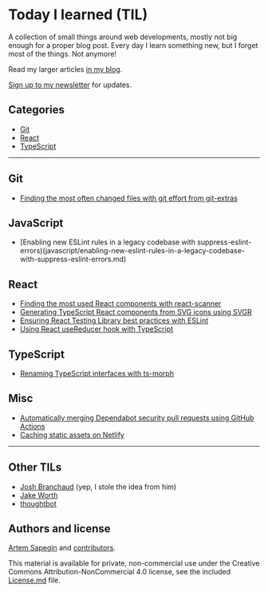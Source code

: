 # Today I learned (TIL)

A collection of small things around web developments, mostly not big enough for a proper blog post. Every day I learn something new, but I forget most of the things. Not anymore!

Read my larger articles [in my blog](https://blog.sapegin.me/).

[Sign up to my newsletter](https://tinyletter.com/sapegin) for updates.

## Categories

- [Git](#git)
- [React](#react)
- [TypeScript](#typescript)

---

## Git

- [Finding the most often changed files with git effort from git-extras](git/finding-the-most-often-changed-files-with-git-effort-from-git-extras.md)

## JavaScript

- [Enabling new ESLint rules in a legacy codebase with suppress-eslint-errors)(javascript/enabling-new-eslint-rules-in-a-legacy-codebase-with-suppress-eslint-errors.md)

## React

- [Finding the most used React components with react-scanner](react/finding-the-most-used-react-components-with-react-scanner.md)
- [Generating TypeScript React components from SVG icons using SVGR](react/generating-typescript-react-components-from-svg-icons-using-svgr.md)
- [Ensuring React Testing Library best practices with ESLint](react/ensuring-react-testing-library-best-practices-with-eslint.md)
- [Using React useReducer hook with TypeScript](react/using-react-usereducer-hook-with-typescript.md)

## TypeScript

- [Renaming TypeScript interfaces with ts-morph](typescript/renaming-typescript-interfaces-with-ts-morph.md)

## Misc

- [Automatically merging Dependabot security pull requests using GitHub Actions](misc/automatically-merging-dependabot-security-pull-requests-using-github-actions.md)
- [Caching static assets on Netlify](misc/caching-static-assets-on-netlify.md)

---

## Other TILs

- [Josh Branchaud](https://github.com/jbranchaud/til) (yep, I stole the idea from him)
- [Jake Worth](https://github.com/jwworth/til)
- [thoughtbot](https://github.com/thoughtbot/til)

## Authors and license

[Artem Sapegin](https://sapegin.me) and [contributors](https://github.com/sapegin/til/graphs/contributors).

This material is available for private, non-commercial use under the Creative Commons Attribution-NonCommercial 4.0 license, see the included [License.md](License.md) file.
